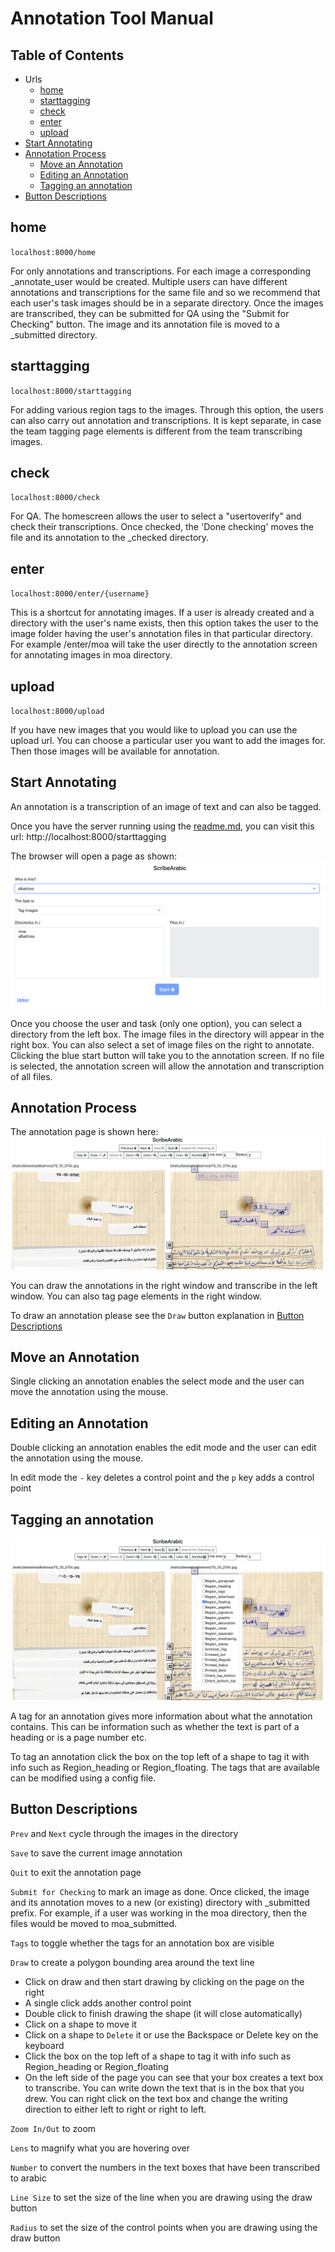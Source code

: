 # Annotation Tool Manual

## Table of Contents

- Urls
  - [home](#home)
  - [starttagging](#starttagging)
  - [check](#check)
  - [enter](#enter)
  - [upload](#upload)
- [Start Annotating](#start-annotating)
- [Annotation Process](#annotation-process)
  - [Move an Annotation](#move-an-annotation)
  - [Editing an Annotation](#editing-an-annotation)
  - [Tagging an annotation](#tagging-an-annotation)
- [Button Descriptions](#button-descriptions)

## home

`localhost:8000/home`

For only annotations and transcriptions. For each image a corresponding \_annotate_user would be created. Multiple users can have different annotations and transcriptions for the same file and so we recommend that each user's task images should be in a separate directory. Once the images are transcribed, they can be submitted for QA using the "Submit for Checking" button. The image and its annotation file is moved to a <user>\_submitted directory.

## starttagging

`localhost:8000/starttagging`

For adding various region tags to the images. Through this option, the users can also carry out annotation and transcriptions. It is kept separate, in case the team tagging page elements is different from the team transcribing images.

## check

`localhost:8000/check`

For QA. The homescreen allows the user to select a "usertoverify" and check their transcriptions. Once checked, the 'Done checking' moves the file and its annotation to the <user>\_checked directory.

## enter

`localhost:8000/enter/{username}`

This is a shortcut for annotating images. If a user is already created and a directory with the user's name exists, then this option takes the user to the image folder having the user's annotation files in that particular directory. For example /enter/moa will take the user directly to the annotation screen for annotating images in moa directory.

## upload

`localhost:8000/upload`

If you have new images that you would like to upload you can use the upload url. You can choose a particular user you want to add the images for. Then those images will be available for annotation.

## Start Annotating

An annotation is a transcription of an image of text and can also be tagged.

Once you have the server running using the [readme.md](readme.md), you can visit this url: http://localhost:8000/starttagging

The browser will open a page as shown: ![starttagging](readme_images/starttagging.png)

Once you choose the user and task (only one option), you can select a directory from the left box. The image files in the directory will appear in the right box. You can also select a set of image files on the right to annotate. Clicking the blue start button will take you to the annotation screen. If no file is selected, the annotation screen will allow the annotation and transcription of all files.

## Annotation Process

The annotation page is shown here: ![annotation](readme_images/annotation.png)

You can draw the annotations in the right window and transcribe in the left window. You can also tag page elements in the right window.

To draw an annotation please see the `Draw` button explanation in [Button Descriptions](#Button-descriptions)

## Move an Annotation

Single clicking an annotation enables the select mode and the user can move the annotation using the mouse.

## Editing an Annotation

Double clicking an annotation enables the edit mode and the user can edit the annotation using the mouse.

In edit mode the `-` key deletes a control point and the `p` key adds a control point

## Tagging an annotation

![tagging](readme_images/tagging.png)

A tag for an annotation gives more information about what the annotation contains. This can be information such as whether the text is part of a heading or is a page number etc.

To tag an annotation click the box on the top left of a shape to tag it with info such as Region_heading or Region_floating. The tags that are available can be modified using a config file.

## Button Descriptions

`Prev` and `Next` cycle through the images in the directory

`Save` to save the current image annotation

`Quit` to exit the annotation page

`Submit for Checking` to mark an image as done. Once clicked, the image and its annotation moves to a new (or existing) directory with \_submitted prefix. For example, if a user was working in the moa directory, then the files would be moved to moa_submitted.

`Tags` to toggle whether the tags for an annotation box are visible

`Draw` to create a polygon bounding area around the text line

- Click on draw and then start drawing by clicking on the page on the right
- A single click adds another control point
- Double click to finish drawing the shape (it will close automatically)
- Click on a shape to move it
- Click on a shape to `Delete` it or use the Backspace or Delete key on the keyboard
- Click the box on the top left of a shape to tag it with info such as Region_heading or Region_floating
- On the left side of the page you can see that your box creates a text box to transcribe. You can write down the text that is in the box that you drew. You can right click on the text box and change the writing direction to either left to right or right to left.

`Zoom In/Out` to zoom

`Lens` to magnify what you are hovering over

`Number` to convert the numbers in the text boxes that have been transcribed to arabic

`Line Size` to set the size of the line when you are drawing using the draw button

`Radius` to set the size of the control points when you are drawing using the draw button
